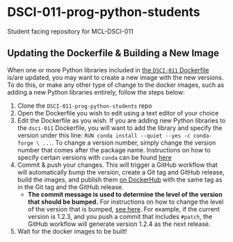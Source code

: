 # DSCI-011-prog-python-students

 Student facing repository for MCL-DSCI-011
 
## Updating the Dockerfile & Building a New Image

When one or more Python libraries included in [the `DSCI-011` Dockerfile](https://github.com/UBC-MDS/DSCI-011-prog-python-students/blob/master/dockerfiles/dsci-011/Dockerfile) is/are updated, you may want to create a new image with the new versions. To do this, or make any other type of change to the docker images, such as adding a new Python libraries entirely, follow the steps below:

1. Clone the `DSCI-011-prog-python-students` repo
2. Open the Dockerfile you wish to edit using a text editor of your choice
3. Edit the Dockerfile as you wish. If you are adding new Python libraries to the `dsci-011` Dockerfile, you will want to add the library and specify the version under this line: `RUN conda install --quiet --yes -c conda-forge \ ...`. To change a version number, simply change the version number that comes after the package name. Instructions on how to specify certain versions with `conda` can be found [here](https://docs.anaconda.com/anaconda/user-guide/tasks/install-packages/)
4. Commit & push your changes. This will trigger a GitHub workflow that will automatically bump the version, create a Git tag and GitHub release, build the images, and publish them [on DockerHub](https://hub.docker.com/u/ubcstat) with the same tag as in the Git tag and the GitHub release. 
   - **The commit message is used to determine the level of the version that should be bumped.** For instructions on how to change the level of the version that is bumped, [see here](https://github.com/anothrNick/github-tag-action#bumping). For example, if the current version is 1.2.3, and you push a commit that includes `#patch`, the GitHub workflow will generate version 1.2.4 as the next release.
5. Wait for the docker images to be built!
